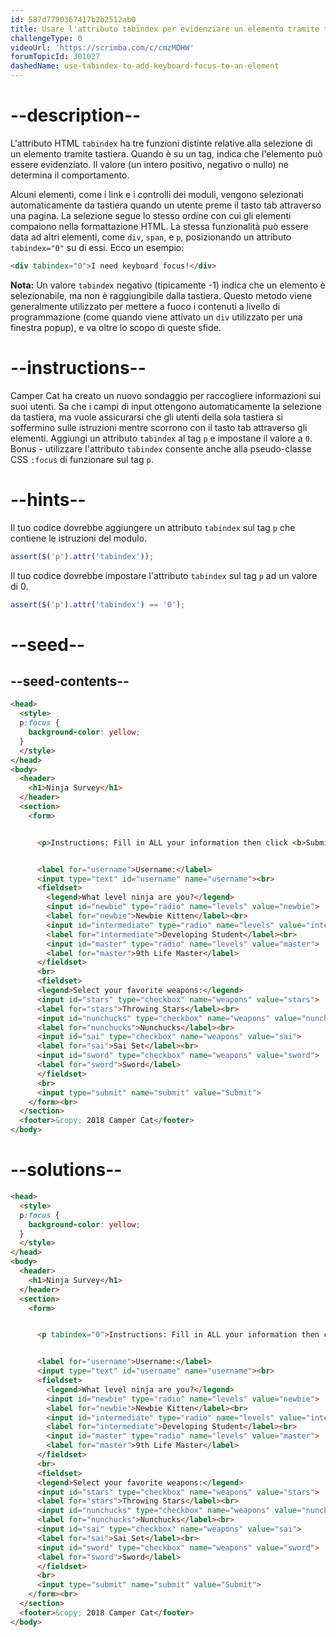 ```yaml
---
id: 587d7790367417b2b2512ab0
title: Usare l'attributo tabindex per evidenziare un elemento tramite tastiera
challengeType: 0
videoUrl: 'https://scrimba.com/c/cmzMDHW'
forumTopicId: 301027
dashedName: use-tabindex-to-add-keyboard-focus-to-an-element
---
```


# --description--

L'attributo HTML `tabindex` ha tre funzioni distinte relative alla selezione di un elemento tramite tastiera. Quando è su un tag, indica che l'elemento può essere evidenziato. Il valore (un intero positivo, negativo o nullo) ne determina il comportamento.

Alcuni elementi, come i link e i controlli dei moduli, vengono selezionati automaticamente da tastiera quando un utente preme il tasto tab attraverso una pagina. La selezione segue lo stesso ordine con cui gli elementi compaiono nella formattazione HTML. La stessa funzionalità può essere data ad altri elementi, come `div`, `span`, e `p`, posizionando un attributo `tabindex="0"` su di essi. Ecco un esempio:

```html
<div tabindex="0">I need keyboard focus!</div>
```

**Nota:** Un valore `tabindex` negativo (tipicamente -1) indica che un elemento è selezionabile, ma non è raggiungibile dalla tastiera. Questo metodo viene generalmente utilizzato per mettere a fuoco i contenuti a livello di programmazione (come quando viene attivato un `div` utilizzato per una finestra popup), e va oltre lo scopo di queste sfide.

# --instructions--

Camper Cat ha creato un nuovo sondaggio per raccogliere informazioni sui suoi utenti. Sa che i campi di input ottengono automaticamente la selezione da tastiera, ma vuole assicurarsi che gli utenti della sola tastiera si soffermino sulle istruzioni mentre scorrono con il tasto tab attraverso gli elementi. Aggiungi un attributo `tabindex` al tag `p` e impostane il valore a `0`. Bonus - utilizzare l'attributo `tabindex` consente anche alla pseudo-classe CSS `:focus` di funzionare sul tag `p`.

# --hints--

Il tuo codice dovrebbe aggiungere un attributo `tabindex` sul tag `p` che contiene le istruzioni del modulo.

```js
assert($('p').attr('tabindex'));
```

Il tuo codice dovrebbe impostare l'attributo `tabindex` sul tag `p` ad un valore di 0.

```js
assert($('p').attr('tabindex') == '0');
```

# --seed--

## --seed-contents--

```html
<head>
  <style>
  p:focus {
    background-color: yellow;
  }
  </style>
</head>
<body>
  <header>
    <h1>Ninja Survey</h1>
  </header>
  <section>
    <form>


      <p>Instructions: Fill in ALL your information then click <b>Submit</b></p>


      <label for="username">Username:</label>
      <input type="text" id="username" name="username"><br>
      <fieldset>
        <legend>What level ninja are you?</legend>
        <input id="newbie" type="radio" name="levels" value="newbie">
        <label for="newbie">Newbie Kitten</label><br>
        <input id="intermediate" type="radio" name="levels" value="intermediate">
        <label for="intermediate">Developing Student</label><br>
        <input id="master" type="radio" name="levels" value="master">
        <label for="master">9th Life Master</label>
      </fieldset>
      <br>
      <fieldset>
      <legend>Select your favorite weapons:</legend>
      <input id="stars" type="checkbox" name="weapons" value="stars">
      <label for="stars">Throwing Stars</label><br>
      <input id="nunchucks" type="checkbox" name="weapons" value="nunchucks">
      <label for="nunchucks">Nunchucks</label><br>
      <input id="sai" type="checkbox" name="weapons" value="sai">
      <label for="sai">Sai Set</label><br>
      <input id="sword" type="checkbox" name="weapons" value="sword">
      <label for="sword">Sword</label>
      </fieldset>
      <br>
      <input type="submit" name="submit" value="Submit">
    </form><br>
  </section>
  <footer>&copy; 2018 Camper Cat</footer>
</body>
```

# --solutions--

```html
<head>
  <style>
  p:focus {
    background-color: yellow;
  }
  </style>
</head>
<body>
  <header>
    <h1>Ninja Survey</h1>
  </header>
  <section>
    <form>


      <p tabindex="0">Instructions: Fill in ALL your information then click <b>Submit</b></p>


      <label for="username">Username:</label>
      <input type="text" id="username" name="username"><br>
      <fieldset>
        <legend>What level ninja are you?</legend>
        <input id="newbie" type="radio" name="levels" value="newbie">
        <label for="newbie">Newbie Kitten</label><br>
        <input id="intermediate" type="radio" name="levels" value="intermediate">
        <label for="intermediate">Developing Student</label><br>
        <input id="master" type="radio" name="levels" value="master">
        <label for="master">9th Life Master</label>
      </fieldset>
      <br>
      <fieldset>
      <legend>Select your favorite weapons:</legend>
      <input id="stars" type="checkbox" name="weapons" value="stars">
      <label for="stars">Throwing Stars</label><br>
      <input id="nunchucks" type="checkbox" name="weapons" value="nunchucks">
      <label for="nunchucks">Nunchucks</label><br>
      <input id="sai" type="checkbox" name="weapons" value="sai">
      <label for="sai">Sai Set</label><br>
      <input id="sword" type="checkbox" name="weapons" value="sword">
      <label for="sword">Sword</label>
      </fieldset>
      <br>
      <input type="submit" name="submit" value="Submit">
    </form><br>
  </section>
  <footer>&copy; 2018 Camper Cat</footer>
</body>
```
